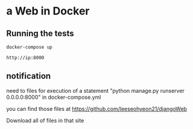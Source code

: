 # a Web in Docker

## Running the tests
```
docker-compose up
```
```
http://ip:8000
```

## notification
need to files for execution of a statement "python manage.py runserver 0.0.0.0:8000" in docker-compose.yml

you can find those files at https://github.com/leeseohyeon21/djangoWeb

Download all of files in that site
